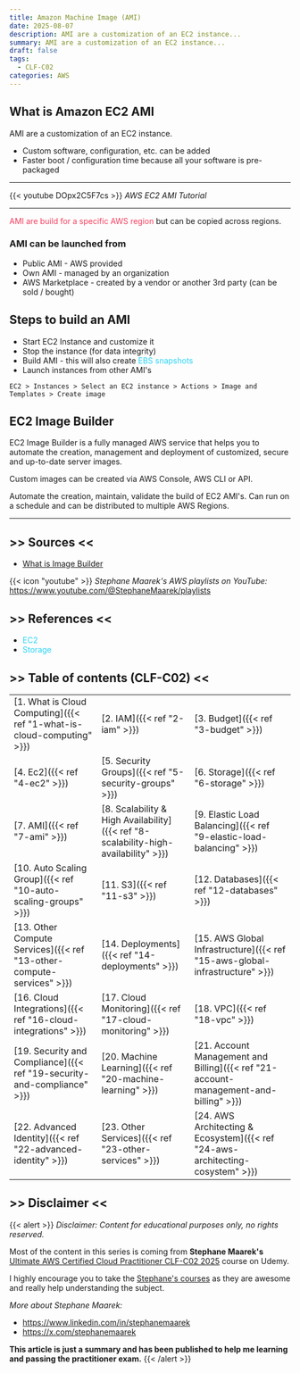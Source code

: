 ```yaml
---
title: Amazon Machine Image (AMI)
date: 2025-08-07
description: AMI are a customization of an EC2 instance...
summary: AMI are a customization of an EC2 instance...
draft: false
tags:
  - CLF-C02
categories: AWS
---
```

## What is Amazon EC2 AMI

AMI are a customization of an EC2 instance.

- Custom software, configuration, etc. can be added
- Faster boot / configuration time because all your software is pre-packaged

---

{{< youtube DOpx2C5F7cs >}}
_AWS EC2 AMI Tutorial_

---

<font color=#f43f5e>AMI are build for a specific AWS region</font> but can be copied across regions.
### AMI can be launched from

- Public AMI - AWS provided
- Own AMI - managed by an organization
- AWS Marketplace - created by a vendor or another 3rd party (can be sold / bought)
## Steps to build an AMI

- Start EC2 Instance and customize it
- Stop the instance (for data integrity)
- Build AMI - this will also create <font color=#27D3F5>EBS snapshots</font>
- Launch instances from other AMI's

```AWSConsole
EC2 > Instances > Select an EC2 instance > Actions > Image and Templates > Create image
```
## EC2 Image Builder

EC2 Image Builder is a fully managed AWS service that helps you to automate the creation, management and deployment of customized, secure and up-to-date server images.

Custom images can be created via AWS Console, AWS CLI or API.

Automate the creation, maintain, validate the build of EC2 AMI's. Can run on a schedule and can be distributed to multiple AWS Regions.

---
## >> Sources <<

- [What is Image Builder](https://docs.aws.amazon.com/imagebuilder/latest/userguide/what-is-image-builder.html)

{{< icon "youtube" >}} _Stephane Maarek's AWS playlists on YouTube:_ https://www.youtube.com/@StephaneMaarek/playlists
## >> References <<

- <font color=#27D3F5>EC2</font>
- <font color=#27D3F5>Storage</font>
## >> Table of contents (CLF-C02) <<

|                                                                         |                                                                                     |                                                                                       |
| ----------------------------------------------------------------------- | ----------------------------------------------------------------------------------- | ------------------------------------------------------------------------------------- |
| [1. What is Cloud Computing]({{< ref "1-what-is-cloud-computing" >}})   | [2. IAM]({{< ref "2-iam" >}})                                                       | [3. Budget]({{< ref "3-budget" >}})                                                   |
| [4. Ec2]({{< ref "4-ec2" >}})                                           | [5. Security Groups]({{< ref "5-security-groups" >}})                               | [6. Storage]({{< ref "6-storage" >}})                                                 |
| [7. AMI]({{< ref "7-ami" >}})                                           | [8. Scalability & High Availability]({{< ref "8-scalability-high-availability" >}}) | [9. Elastic Load Balancing]({{< ref "9-elastic-load-balancing" >}})                   |
| [10. Auto Scaling Group]({{< ref "10-auto-scaling-groups" >}})          | [11. S3]({{< ref "11-s3" >}})                                                       | [12. Databases]({{< ref "12-databases" >}})                                           |
| [13. Other Compute Services]({{< ref "13-other-compute-services" >}})   | [14. Deployments]({{< ref "14-deployments" >}})                                     | [15. AWS Global Infrastructure]({{< ref "15-aws-global-infrastructure" >}})           |
| [16. Cloud Integrations]({{< ref "16-cloud-integrations" >}})           | [17. Cloud Monitoring]({{< ref "17-cloud-monitoring" >}})                           | [18. VPC]({{< ref "18-vpc" >}})                                                       |
| [19. Security and Compliance]({{< ref "19-security-and-compliance" >}}) | [20. Machine Learning]({{< ref "20-machine-learning" >}})                           | [21. Account Management and Billing]({{< ref "21-account-management-and-billing" >}}) |
| [22. Advanced Identity]({{< ref "22-advanced-identity" >}})             | [23. Other Services]({{< ref "23-other-services" >}})                               | [24. AWS Architecting & Ecosystem]({{< ref "24-aws-architecting-cosystem" >}})        |
## >> Disclaimer <<

{{< alert >}}
_Disclaimer: Content for educational purposes only, no rights reserved._

Most of the content in this series is coming from **Stephane Maarek's** [Ultimate AWS Certified Cloud Practitioner CLF-C02 2025](https://www.udemy.com/course/aws-certified-cloud-practitioner-new/) course on Udemy.

I highly encourage you to take the [Stephane's courses](https://www.udemy.com/user/stephane-maarek/) as they are awesome and really help understanding the subject.

_More about Stephane Maarek:_

- https://www.linkedin.com/in/stephanemaarek
- https://x.com/stephanemaarek

**This article is just a summary and has been published to help me learning and passing the practitioner exam.**
{{< /alert >}}
